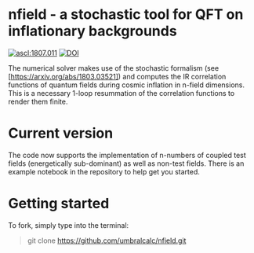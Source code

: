 # nfield - a stochastic tool for QFT on inflationary backgrounds

<a href="http://ascl.net/1807.011"><img src="https://img.shields.io/badge/ascl-1807.011-blue.svg?colorB=262255" alt="ascl:1807.011" /></a>
[![DOI](https://zenodo.org/badge/DOI/10.5281/zenodo.4680047.svg)](https://doi.org/10.5281/zenodo.4680047)

The numerical solver makes use of the stochastic formalism (see [https://arxiv.org/abs/1803.03521]) and computes the IR correlation functions of quantum fields during cosmic inflation in n-field dimensions. This is a necessary 1-loop resummation of the correlation functions to render them finite.

# Current version

The code now supports the implementation of n-numbers of coupled test fields (energetically sub-dominant) as well as non-test fields. There is an example notebook in the repository to help get you started.

# Getting started

To fork, simply type into the terminal:

> git clone https://github.com/umbralcalc/nfield.git 
